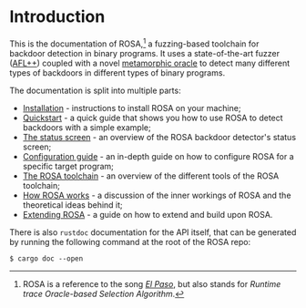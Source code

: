 # Introduction
This is the documentation of ROSA,[^1] a fuzzing-based toolchain for backdoor detection in binary
programs. It uses a state-of-the-art fuzzer ([AFL++](https://github.com/AFLplusplus/AFLplusplus))
coupled with a novel [metamorphic oracle](https://en.wikipedia.org/wiki/Metamorphic_testing) to
detect many different types of backdoors in different types of binary programs.

The documentation is split into multiple parts:

- [Installation](./installation.md) - instructions to install ROSA on your machine;
- [Quickstart](./quickstart.md) - a quick guide that shows you how to use ROSA to detect backdoors
  with a simple example;
- [The status screen](./status_screen.md) - an overview of the ROSA backdoor detector's status
  screen;
- [Configuration guide](./config_guide.md) - an in-depth guide on how to configure ROSA for a
  specific target program;
- [The ROSA toolchain](./toolchain.md) - an overview of the different tools of the ROSA toolchain;
- [How ROSA works](./internals.md) - a discussion of the inner workings of ROSA and the theoretical
  ideas behind it;
- [Extending ROSA](./extensions.md) - a guide on how to extend and build upon ROSA.

There is also `rustdoc` documentation for the API itself, that can be generated by running the
following command at the root of the ROSA repo:
```console
$ cargo doc --open
```


[^1]: ROSA is a reference to the song [_El Paso_](
https://genius.com/Marty-robbins-el-paso-lyrics#:~:text=the%20back%20door%20of%20Rosa%27s), but
also stands for _Runtime trace Oracle-based Selection Algorithm_.
